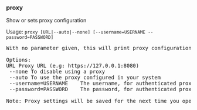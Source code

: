 ### proxy
Show or sets proxy configuration

Usage: `proxy [URL|--auto|--none] [--username=USERNAME --password=PASSWORD]`
<pre>
With no parameter given, this will print proxy configuration

Options:
URL	Proxy URL (e.g: https://127.0.0.1:8080)
 --none	To disable using a proxy
 --auto	To use the proxy configured in your system
 --username=USERNAME	The username, for authenticated proxies
 --password=PASSWORD	The password, for authenticated proxies. Please, avoid using passwords containing " or '

Note: Proxy settings will be saved for the next time you open MEGAcmd, but will be removed if you logout.
</pre>
